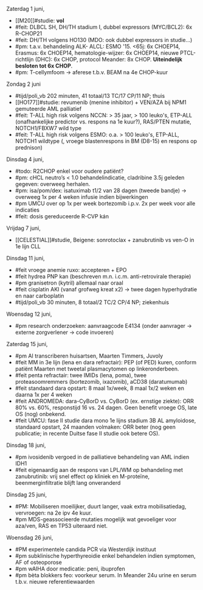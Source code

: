 	
Zaterdag 1 juni,
- [[M20]]#studie: **vol**
- #feit: DLBCL SH, DH/TH stadium I, dubbel expressors (MYC/BCL2): 6x R-CHOP21
- #feit: DH/TH volgens HO130 (MDO: ook dubbel expressors in studie...)
- #pm: t.a.v. behandeling ALK- ALCL: ESMO '15. <65j: 6x CHOEP14, Erasmus: 6x CHOEP14, hematologie-wijzer: 6x CHOEP14, nieuwe PTCL-richtlijn (DHC): 6x CHOP, protocol Meander: 8x CHOP. **Uiteindelijk besloten tot 6x CHOP**.
- #pm: T-cellymfoom → aferese t.b.v. BEAM na 4e CHOP-kuur

Zondag 2 juni
- #tijd/poli_vb 202 minuten, 41 totaal/13 TC/17 CP/11 NP; thuis
- [[HO177]]#studie: revumenib (menine inhibitor) + VEN/AZA bij NPM1 gemuteerde AML palliatief
- #feit: T-ALL high risk volgens NCCN: > 35 jaar, > 100 leuko's, ETP-ALL (onafhankelijke predictor vs. respons na 1e kuur?), RAS/PTEN mutatie, NOTCH1/FBXW7 wild type
- #feit: T-ALL high risk volgens ESMO: o.a. > 100 leuko's, ETP-ALL, NOTCH1 wildtype (, vroege blastenrespons in BM (D8-15) en respons op prednison)

Dinsdag 4 juni,
- #todo: R2CHOP enkel voor oudere patiënt?
- #pm: cHCL neutro’s < 1.0 behandelindicatie, cladribine 3.5j geleden gegeven: overweeg herhalen.
- #pm: isa/pom/dex: isatuximab t1/2 van 28 dagen (tweede bandje) → overweeg 1x per 4 weken infusie indien bijwerkingen
- #pm UMCU over op 1x per week bortezomib i.p.v. 2x per week voor alle indicaties
- #feit: dosis gereduceerde R-CVP kán

Vrijdag 7 juni,
- [[CELESTIAL]]#studie, Beigene: sonrotoclax + zanubrutinib vs ven-O in 1e lijn CLL

Dinsdag 11 juni,
- #feit vroege anemie ruxo: accepteren + EPO
- #feit hydrea PNP kan (beschreven m.n. i.c.m. anti-retrovirale therapie)
- #pm granisetron (kytril) allemaal naar oraal
- #feit cisplatin AKI (vanaf grofweg kreat x2) → twee dagen hyperhydratie en naar carboplatin
- #tijd/poli_vb 30 minuten, 8 totaal/2 TC/2 CP/4 NP; ziekenhuis

Woensdag 12 juni,
- #pm research onderzoeken: aanvraagcode E4134 (onder aanvrager → externe zorgverlener → code invoeren)

Zaterdag 15 juni,
 - #pm AI transcriberen huisartsen, Maarten Timmers, Juvoly
 - #feit MM in 3e lijn (lena en dara refractair): PEP (of PED) kuren, conform patiënt Maarten met tweetal plasmacytomen op linkeronderbeen.
 - #feit penta refractair: twee IMIDs (lena, poma), twee proteasoomremmers (bortezomib, ixazomib), aCD38 (daratumumab)
 - #feit standaard dara opstart: 8 maal 1x/week, 8 maal 1x/2 weken en daarna 1x per 4 weken
 - #feit ANDROMEDA: dara-CyBorD vs. CyBorD (ex. ernstige ziekte): ORR 80% vs. 60%, responstijd 16 vs. 24 dagen. Geen benefit vroege OS, late OS (nog) onbekend. 
 - #feit UMCU: fase II studie dara mono 1e lijns stadium 3B AL amyloidose, standaard opstart, 24 maanden volmaken: ORR beter (nog geen publicatie; in recente Duitse fase II studie ook betere OS).

Dinsdag 18 juni,
- #pm ivosidenib vergoed in de palliatieve behandeling van AML indien IDH1
- #feit eigenaardig aan de respons van LPL/WM op behandeling met zanubrutinib: vrij snel effect op kliniek en M-proteïne, beenmerginfiltratie blijft lang onveranderd

Dinsdag 25 juni,
- #PM: Mobiliseren moeilijker, duurt langer, vaak extra mobilisatiedag, vervroegen: na 2e ipv 4e kuur.
- #pm MDS-geassocieerde mutaties mogelijk wat gevoeliger voor aza/ven, RAS en TP53 uiteraard niet.

Woensdag 26 juni,
- #PM experimentele candida PCR via Westerdijk instituut
- #pm subklinische hyperthyreoidie enkel behandelen indien symptomen, AF of osteoporose
- #pm wAIHA door medicatie: peni, ibuprofen
- #pm bèta blokkers feo: voorkeur serum. In Meander 24u urine en serum t.b.v. nieuwe referentiewaarden
